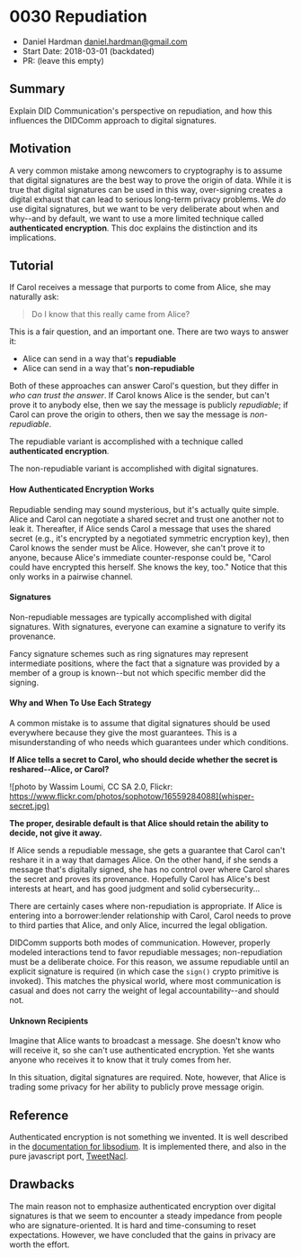 # 0030 Repudiation
- Daniel Hardman <daniel.hardman@gmail.com>
- Start Date: 2018-03-01 (backdated)
- PR: (leave this empty)

## Summary
[summary]: #summary

Explain DID Communication's perspective on repudiation,
and how this influences the DIDComm approach to digital signatures.

## Motivation
[motivation]: #motivation

A very common mistake among newcomers to cryptography is to
assume that digital signatures are the best way to prove the
origin of data. While it is true that digital signatures can
be used in this way, over-signing creates a digital exhaust
that can lead to serious long-term privacy problems. We _do_ use
digital signatures, but we want to be very deliberate about
when and why--and by default, we want to use a more limited
technique called __authenticated encryption__. This doc
explains the distinction and its implications.

## Tutorial
[tutorial]: #tutorial

If Carol receives a message that purports to come from Alice, she may naturally ask:

>Do I know that this really came from Alice?

This is a fair question, and an important one. There are two ways to
answer it:

* Alice can send in a way that's __repudiable__
* Alice can send in a way that's __non-repudiable__

Both of these approaches can answer Carol's question, but they differ
  in _who can trust the answer_. If Carol knows Alice is the sender,
 but can't prove it to anybody else, then we say the
 message is publicly _repudiable_; if Carol can prove the origin
 to others, then we say the message is _non-repudiable_.
 
The repudiable variant is accomplished with a technique called
__authenticated encryption__.

The non-repudiable variant is accomplished with digital signatures.

#### How Authenticated Encryption Works

Repudiable sending may sound mysterious, but it's actually quite simple.
 Alice and Carol can negotiate a shared secret and trust one another not to
 leak it. Thereafter, if Alice sends Carol a message that uses the shared
 secret (e.g., it's encrypted by a negotiated symmetric
 encryption key), then Carol knows the sender must be Alice. However,
 she can't prove it to anyone, because Alice's immediate counter-response
 could be, "Carol could have encrypted this herself. She knows the key, too."
 Notice that this only works in a pairwise channel.
 
#### Signatures

Non-repudiable messages are typically accomplished with digital
 signatures. With signatures, everyone can examine a signature to verify
 its provenance.

Fancy signature schemes such as ring signatures may represent intermediate
 positions, where the fact that a signature was provided by a member of
 a group is known--but not which specific member did the signing.

#### Why and When To Use Each Strategy

A common mistake is to assume that digital signatures should be used
everywhere because they give the most guarantees. This is a misunderstanding
of who needs which guarantees under which conditions.

__If Alice tells a secret to Carol, who should decide whether the secret
is reshared--Alice, or Carol?__

![photo by Wassim Loumi, CC SA 2.0, Flickr: https://www.flickr.com/photos/sophotow/16559284088](whisper-secret.jpg)

__The proper, desirable default is that Alice should retain the ability
to decide, not give it away.__

If Alice sends a repudiable message, she gets a guarantee that Carol
can't reshare it in a way that damages Alice. On the other hand, if
she sends a message that's digitally signed, she has no control over
where Carol shares the secret and proves its provenance. Hopefully Carol has Alice's
best interests at heart, and has good judgment and solid cybersecurity...

There are certainly cases where non-repudiation is appropriate. If
 Alice is entering into a borrower:lender relationship with Carol,
 Carol needs to prove to third parties that Alice, and only Alice,
 incurred the legal obligation.

DIDComm supports both modes of communication. However, properly modeled
 interactions tend to favor repudiable messages; non-repudiation must be
 a deliberate choice. For this reason, we assume repudiable until
 an explicit signature is required (in which case the `sign()` crypto
 primitive is invoked). This matches the physical world, where most
 communication is casual and does not carry the weight of legal
 accountability--and should not.

#### Unknown Recipients

Imagine that Alice wants to broadcast a message. She doesn't know who will receive
it, so she can't use authenticated encryption. Yet she wants anyone who receives
it to know that it truly comes from her.

In this situation, digital signatures are required. Note, however, that Alice
is trading some privacy for her ability to publicly prove message origin.

## Reference
[reference]: #reference

Authenticated encryption is not something we invented. It is well described
in the [documentation for libsodium](
https://libsodium.gitbook.io/doc/public-key_cryptography/authenticated_encryption).
It is implemented there, and also in the pure javascript port, [TweetNacl](
https://tweetnacl.js.org/#/). 

## Drawbacks
[drawbacks]: #drawbacks

The main reason not to emphasize authenticated encryption over digital signatures
is that we seem to encounter a steady impedance from people who are signature-oriented.
It is hard and time-consuming to reset expectations. However, we have concluded that
the gains in privacy are worth the effort.
